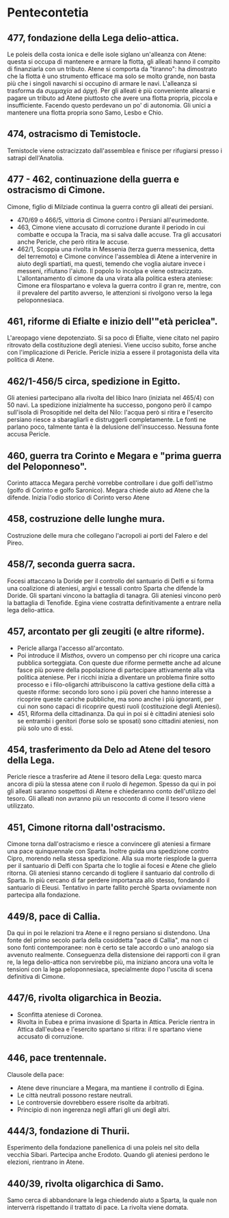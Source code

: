 # Pentecontetia
## 477, fondazione della Lega delio-attica.
Le poleis della costa ionica e delle isole siglano un'alleanza con Atene: questa si occupa di mantenere e armare la flotta, gli alleati hanno il compito di finanziarla con un tributo. Atene si comporta da "tiranno": ha dimostrato che la flotta è uno strumento efficace ma solo se molto grande, non basta più che i singoli navarchi si occupino di armare le navi. L'alleanza si trasforma da _συμμαχία_ ad _ἀρχή_. Per gli alleati è più conveniente allearsi e pagare un tributo ad Atene piuttosto che avere una flotta propria, piccola e insufficiente. Facendo questo perdevano un po' di autonomia. Gli unici a mantenere una flotta propria sono Samo, Lesbo e Chio.

## 474, ostracismo di Temistocle.
Temistocle viene ostracizzato dall'assemblea e finisce per rifugiarsi presso i satrapi dell'Anatolia.

## 477 - 462, continuazione della guerra e ostracismo di Cimone.
Cimone, figlio di Milziade continua la guerra contro gli alleati dei persiani.
* 470/69 o 466/5, vittoria di Cimone contro i Persiani all'eurimedonte.
* 463, Cimone viene accusato di corruzione durante il periodo in cui combatte e occupa la Tracia, ma si salva dalle accuse. Tra gli accusatori anche Pericle, che però ritira le accuse.
* 462/1, Scoppia una rivolta in Messenia (terza guerra messenica, detta del terremoto) e Cimone convince l'assemblea di Atene a intervenire in aiuto degli spartiati, ma questi, temendo che voglia aiutare invece i messeni, rifiutano l'aiuto. Il popolo lo incolpa e viene ostracizzato. L'allontanamento di cimone da una virata alla politica estera ateniese: Cimone era filospartano e voleva la guerra contro il gran re, mentre, con il prevalere del partito avverso, le attenzioni si rivolgono verso la lega peloponnesiaca.

## 461, riforme di Efialte e inizio dell'"età periclea".
L'areopago viene depotenziato. Si sa poco di Efialte, viene citato nel papiro ritrovato della costituzione degli ateniesi. Viene ucciso subito, forse anche con l'implicazione di Pericle.
Pericle inizia a essere il protagonista della vita politica di Atene.

## 462/1-456/5 circa, spedizione in Egitto.
Gli ateniesi partecipano alla rivolta del libico Inaro (iniziata nel 465/4) con 50 navi. La spedizione inizialmente ha successo, pongono però il campo sull'isola di Prosopitide nel delta del Nilo: l'acqua però si ritira e l'esercito persiano riesce a sbaragliarli e distruggerli completamente. Le fonti ne parlano poco, talmente tanta è la delusione dell'insuccesso. Nessuna fonte accusa Pericle.

## 460, guerra tra Corinto e Megara e "prima guerra del Peloponneso".
Corinto attacca Megara perchè vorrebbe controllare i due golfi dell'istmo (golfo di Corinto e golfo Saronico). Megara chiede aiuto ad Atene che la difende. Inizia l'odio storico di Corinto verso Atene

## 458, costruzione delle lunghe mura.
Costruzione delle mura che collegano l'acropoli ai porti del Falero e del Pireo.

## 458/7, seconda guerra sacra.
Focesi attaccano la Doride per il controllo del santuario di Delfi e si forma una coalizione di ateniesi, argivi e tessali contro Sparta che difende la Doride. Gli spartani vincono la battaglia di tanagra. Gli ateniesi vincono però la battaglia di Tenofide. Egina viene costratta definitivamente a entrare nella lega delio-attica.

## 457, arcontato per gli zeugiti (e altre riforme).
* Pericle allarga l'accesso all'arcontato.
* Poi introduce il _Misthos_, ovvero un compenso per chi ricopre una carica pubblica sorteggiata. Con queste due riforme permette anche ad alcune fasce più povere della popolazione di partecipare attivamente alla vita politica ateniese. Per i ricchi inizia a diventare un problema finire sotto processo e i filo-oligarchi attribuiscono la cattiva gestione della città a queste riforme: secondo loro sono i più poveri che hanno interesse a ricoprire queste cariche pubbliche, ma sono anche i più ignoranti, per cui non sono capaci di ricoprire questi ruoli (costituzione degli Ateniesi).
* 451, Riforma della cittadinanza. Da qui in poi si è cittadini ateniesi solo se entrambi i genitori (forse solo se sposati) sono cittadini ateniesi, non più solo uno di essi.

## 454, trasferimento da Delo ad Atene del tesoro della Lega.
Pericle riesce a trasferire ad Atene il tesoro della Lega: questo marca ancora di più la stessa atene con il ruolo di _hegemon_. Spesso da qui in poi gli alleati saranno sospettosi di Atene e chiederanno conto dell'utilizzo del tesoro. Gli alleati non avranno più un resoconto di come il tesoro viene utilizzato.

## 451, Cimone ritorna dall'ostracismo.
Cimone torna dall'ostracismo e riesce a convincere gli ateniesi a firmare una pace quinquennale con Sparta. Inoltre guida una spedizione contro Cipro, morendo nella stessa spedizione. Alla sua morte riesplode la guerra per il santuario di Delfi con Sparta che lo toglie ai focesi e Atene che glielo ritorna. Gli ateniesi stanno cercando di togliere il santuario dal controllo di Sparta. In più cercano di far perdere importanza allo stesso, fondando il santuario di Eleusi. Tentativo in parte fallito perchè Sparta ovviamente non partecipa alla fondazione.

## 449/8, pace di Callia.
Da qui in poi le relazioni tra Atene e il regno persiano si distendono. Una fonte del primo secolo parla della cosiddetta "pace di Callia", ma non ci sono fonti contemporanee: non è certo se tale accordo o uno analogo sia avvenuto realmente. Conseguenza della distensione dei rapporti con il gran re, la lega delio-attica non servirebbe più, ma iniziano ancora una volta le tensioni con la lega peloponnesiaca, specialmente dopo l'uscita di scena definitiva di Cimone.

## 447/6, rivolta oligarchica in Beozia.
* Sconfitta ateniese di Coronea.
* Rivolta in Eubea e prima invasione di Sparta in Attica. Pericle rientra in Attica dall'eubea e l'esercito spartano si ritira: il re spartano viene accusato di corruzione.

## 446, pace trentennale.
Clausole della pace:
* Atene deve rinunciare a Megara, ma mantiene il controllo di Egina.
* Le città neutrali possono restare neutrali.
* Le controversie dovrebbero essere risolte da arbitrati.
* Principio di non ingerenza negli affari gli uni degli altri.

## 444/3, fondazione di Thurii.
Esperimento della fondazione panellenica di una poleis nel sito della vecchia Sibari. Partecipa anche Erodoto. Quando gli ateniesi perdono le elezioni, rientrano in Atene.

## 440/39, rivolta oligarchica di Samo.
Samo cerca di abbandonare la lega chiedendo aiuto a Sparta, la quale non interverrà rispettando il trattato di pace. La rivolta viene domata.

